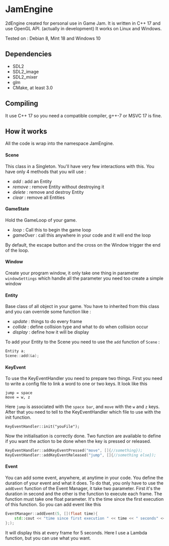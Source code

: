 # JamEngine
2dEngine created for personal use in Game Jam. It is written in C++ 17 and use OpenGL API. (actually in development)
It works on Linux and Windows.

Tested on : Debian 8, Mint 18 and Windows 10

## Dependencies
* SDL2
* SDL2_image
* SDL2_mixer
* glm 
* CMake, at least 3.0

## Compiling
It use C++ 17 so you need a compatible compiler, g++-7 or MSVC 17 is fine.

## How it works 
All the code is wrap into the namespace JamEngine.
#### Scene
This class in a Singleton. You'll have very few interactions with this. You have only 4 methods that you will use :
* *add* : add an Entity
* *remove* : remove Entity without destroying it
* *delete* : remove and destroy Entity
* *clear* : remove all Entities

#### GameState 
Hold the GameLoop of your game. 
* *loop* : Call this to begin the game loop
* *gameOver* : call this anywhere in your code and it will end the loop


By default, the escape button and the cross on the Window trigger the end of the loop.
#### Window
Create your program window, it only take one thing in parameter `windowSettings` which handle all the parameter you need too create a simple window

#### Entity
Base class of all object in your game. You have to inherited from this class and you can override some function like :
* *update* : things to do every frame
* *collide* : define collision type and what to do when collision occur
* *display* : define how it will be display

To add your Entity to the Scene you need to use the `add` function of `Scene` :
```cpp
Entity a;
Scene::add(&a);
```
#### KeyEvent
To use the KeyEventHandler you need to prepare two things. First you need to write a config file to link a word to one or two keys. It look like this 
```
jump = space
move = w, z
```
Here `jump` is associated with the `space bar`, and `move` with the `w` and `z` keys. After that you need to tell to the KeyEventHandler which file to use with the init function.
```
KeyEventHandler::init("youFile");
```
Now the initialisation is correctly done. Two function are available to define if you want the action to be done when the key is pressed or released. 
```cpp
KeyEventHandler::addKeyEventPressed("move", []{//something});
KeyEventHandler::addKeyEventReleased("jump", []{//something else});
```
#### Event
You can add some event, anywhere, at anytime in your code. You define the duration of your event and what it does.
To do that, you only have to use the `addEvent` function of the Event Manager, it take two parameter. First it's the duration in second and the other is the function to execute each frame. The function must take one float parameter. It's the time since the first execution of this function. So you can add event like this
```cpp
EventManager::addEvent(5, [](float time){
    std::cout << "time since first execution " << time << " seconds" << std::endl;
};);
```
It will display this at every frame for 5 seconds.
Here I use a Lambda function, but you can use what you want.
